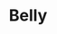 ---
title: "Belly"
summary: "Hard-edged pop band founded by former member Tanya Donelly, following her short stint with . Formed in 1991 by Tanya with fellow ex-Muse Fred Abong and brothers Chris and Tom Gorman, they achieved strong initial success in both the UK and US indie/alternative scenes. Twice Grammy-nominated in the early 1990s. Abong left the band during the recording of their debut, *Star*, and was replaced by Gail Greenwood on bass. The subsequent tour boosted their popularity, however, their second album, *King*, which was expected to build on the success of its predecessor, wasn't as well received. Donelly disbanded Belly in 1996 and released her first solo material at the end of the year. In February 2016, Belly announced their reunion for live shows, as well as plans to record new material. The band launched a PledgeMusic campaign, and released their third album, *Dove*, on 3 May 2018."
image: "belly.jpg"
---